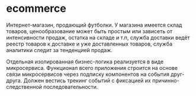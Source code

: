 # ecommerce
Интернет-магазин, продающий футболки. У магазина имеется склад товаров, ценообразование может быть простым или зависеть от интенсивности продаж, остатка на складе и т.п, служба доставки ведёт реестр товаров к доставке и уже доставленных товаров, служба аналитики следит за тенденцией продаж.

Отдельная изолированная бизнес-логика реализуется в виде микросервиса. Функционал всего приложения строится на основе связи микросервисов через подписку компонентов на события друг-друга. Должен вестись трекинг событий с фиксацией их причинно-следственной последовательности.
